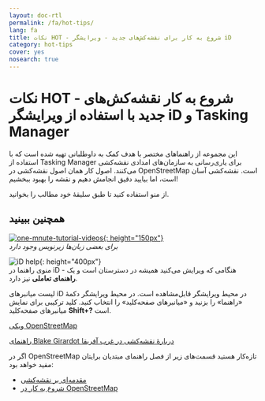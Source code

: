 ```yaml
---
layout: doc-rtl
permalink: /fa/hot-tips/
lang: fa
title: نکات HOT - شروع به کار برای نقشه‌کش‌های جدید - ویرایشگر iD
category: hot-tips
cover: yes
nosearch: true
---
```


نکات HOT - شروع به کار نقشه‌کش‌های جدید با استفاده از ویرایشگر iD و Tasking Manager
================

این مجموعه از راهنماهای مختصر با هدف کمک به داوطلبانی تهیه شده است که با استفاده از Tasking Manager برای یاری‌رسانی به سازمان‌های امدادی نقشه‌کشی می‌کنند. اصول کار همان اصول نقشه‌کشی در OpenStreetMap است. نقشه‌کشی آسان است، اما بیایید دقیق انجامش دهیم و نقشه را بهبود ببخشیم!

از منو استفاده کنید تا طبق سلیقهٔ خود مطالب را بخوانید.  

همچنین ببینید  
---------

[![one-mnute-tutorial-videos]{: height="150px"}](https://www.youtube.com/playlist?list=PLb9506_-6FMHZ3nwn9heri3xjQKrSq1hN "گروه بشردوستانه  OpenStreetMap - فیلم‌های آموزشی یک دقیقه‌ای")  
*برای بعضی زبان‌ها زیرنویس وجود دارد*  

![iD help]{: height="400px"}  
منوی راهنما در iD - هنگامی که ویرایش می‌کنید همیشه در دسترستان است و یک **راهنمای تعاملی** نیز دارد.    
  
لیست میانبرهای iD در محیط ویرایشگر قابل‌مشاهده است. در محیط ویرایشگر دکمهٔ «راهنما» را بزنید و «میانبرهای صفحه‌کلید» را انتخاب کنید. کلید ترکیبی برای نمایش میانبرهای صفحه‌کلید **Shift+?‎** است.  

[ویکی OpenStreetMap](https://wiki.openstreetmap.org/wiki/Fa:Main_Page?uselang=fa)  

[راهنمای Blake Girardot دربارهٔ نقشه‌کشی در غرب آفریقا](https://wiki.openstreetmap.org/wiki/User:Bgirardot/West_African_HOT_Mapping_Tips)  

اگر در OpenStreetMap تازه‌کار هستید قسمت‌های زیر از فصل راهنمای مبتدیان برایتان مفید خواهد بود:  

- [مقدمه‌ای بر نقشه‌کشی](/fa/beginner/introduction/)  
-  [شروع به کار در OpenStreetMap](/fa/beginner/start-osm/)



[HOT logo with text]:/images/hot-tips/Hot_logo_with_text.svg
[iD help]:/images/hot-tips/iD-help.png "iD help menu - always available when you are editing which includes an optional walkthrough."
[one-mnute-tutorial-videos]: /images/hot-tips/one-mnute-tutorial-videos.png "Humanitarian OpenStreetMap Team One-Minute Tutorial Videos"
